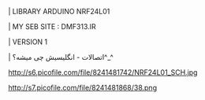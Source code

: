 | LIBRARY ARDUINO NRF24L01

| MY SEB SITE : DMF313.IR

| VERSION 1

| اتصالات - انگلیسیش چی میشه؟^_^

http://s6.picofile.com/file/8241481742/NRF24L01_SCH.jpg

http://s7.picofile.com/file/8241481868/38.png
